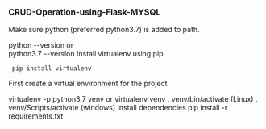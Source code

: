 ### CRUD-Operation-using-Flask-MYSQL

Make sure python (preferred python3.7) is added to path.

python --version
    or		
python3.7 --version
Install virtualenv using pip.

     pip install virtualenv 
First create a virtual environment for the project.

virtualenv -p python3.7 venv or virtualenv venv
     . venv/bin/activate (Linux)
     . venv/Scripts/activate (windows)
Install dependencies
    pip install -r requirements.txt
